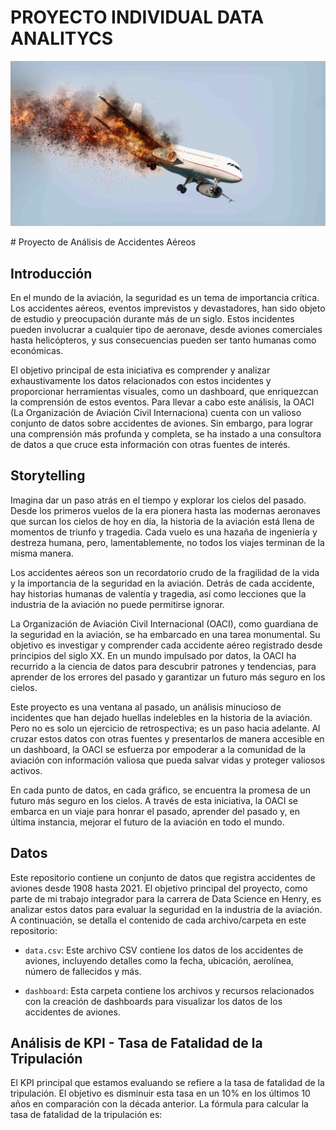 # PROYECTO INDIVIDUAL DATA ANALITYCS
<p align="center">
  <img src="/data/portada.webp">
</p>
# Proyecto de Análisis de Accidentes Aéreos

## Introducción

En el mundo de la aviación, la seguridad es un tema de importancia crítica. Los accidentes aéreos, eventos imprevistos y devastadores, han sido objeto de estudio y preocupación durante más de un siglo. Estos incidentes pueden involucrar a cualquier tipo de aeronave, desde aviones comerciales hasta helicópteros, y sus consecuencias pueden ser tanto humanas como económicas.

El objetivo principal de esta iniciativa es comprender y analizar exhaustivamente los datos relacionados con estos incidentes y proporcionar herramientas visuales, como un dashboard, que enriquezcan la comprensión de estos eventos. Para llevar a cabo este análisis, la OACI (La Organización de Aviación Civil Internaciona) cuenta con un valioso conjunto de datos sobre accidentes de aviones. Sin embargo, para lograr una comprensión más profunda y completa, se ha instado a una consultora de datos a que cruce esta información con otras fuentes de interés.

## Storytelling

Imagina dar un paso atrás en el tiempo y explorar los cielos del pasado. Desde los primeros vuelos de la era pionera hasta las modernas aeronaves que surcan los cielos de hoy en día, la historia de la aviación está llena de momentos de triunfo y tragedia. Cada vuelo es una hazaña de ingeniería y destreza humana, pero, lamentablemente, no todos los viajes terminan de la misma manera.

Los accidentes aéreos son un recordatorio crudo de la fragilidad de la vida y la importancia de la seguridad en la aviación. Detrás de cada accidente, hay historias humanas de valentía y tragedia, así como lecciones que la industria de la aviación no puede permitirse ignorar.

La Organización de Aviación Civil Internacional (OACI), como guardiana de la seguridad en la aviación, se ha embarcado en una tarea monumental. Su objetivo es investigar y comprender cada accidente aéreo registrado desde principios del siglo XX. En un mundo impulsado por datos, la OACI ha recurrido a la ciencia de datos para descubrir patrones y tendencias, para aprender de los errores del pasado y garantizar un futuro más seguro en los cielos.

Este proyecto es una ventana al pasado, un análisis minucioso de incidentes que han dejado huellas indelebles en la historia de la aviación. Pero no es solo un ejercicio de retrospectiva; es un paso hacia adelante. Al cruzar estos datos con otras fuentes y presentarlos de manera accesible en un dashboard, la OACI se esfuerza por empoderar a la comunidad de la aviación con información valiosa que pueda salvar vidas y proteger valiosos activos.

En cada punto de datos, en cada gráfico, se encuentra la promesa de un futuro más seguro en los cielos. A través de esta iniciativa, la OACI se embarca en un viaje para honrar el pasado, aprender del pasado y, en última instancia, mejorar el futuro de la aviación en todo el mundo.

## Datos
Este repositorio contiene un conjunto de datos que registra accidentes de aviones desde 1908 hasta 2021. El objetivo principal del proyecto, como parte de mi trabajo integrador para la carrera de Data Science en Henry, es analizar estos datos para evaluar la seguridad en la industria de la aviación. A continuación, se detalla el contenido de cada archivo/carpeta en este repositorio:

- `data.csv`: Este archivo CSV contiene los datos de los accidentes de aviones, incluyendo detalles como la fecha, ubicación, aerolínea, número de fallecidos y más.

- `dashboard`: Esta carpeta contiene los archivos y recursos relacionados con la creación de dashboards para visualizar los datos de los accidentes de aviones.

## Análisis de KPI - Tasa de Fatalidad de la Tripulación

El KPI principal que estamos evaluando se refiere a la tasa de fatalidad de la tripulación. El objetivo es disminuir esta tasa en un 10% en los últimos 10 años en comparación con la década anterior. La fórmula para calcular la tasa de fatalidad de la tripulación es:

